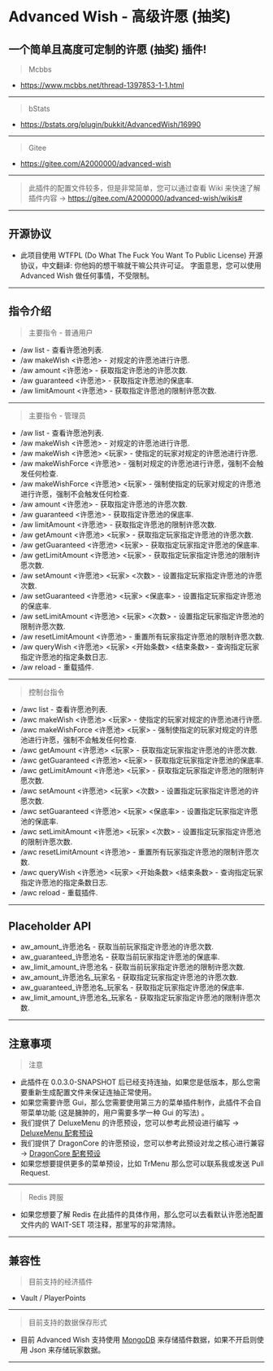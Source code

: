 # Advanced Wish - 高级许愿 (抽奖)

## 一个简单且高度可定制的许愿 (抽奖) 插件!

> Mcbbs
- https://www.mcbbs.net/thread-1397853-1-1.html
---
> bStats
- https://bstats.org/plugin/bukkit/AdvancedWish/16990
---
> Gitee
- https://gitee.com/A2000000/advanced-wish
---
> 此插件的配置文件较多，但是非常简单，您可以通过查看 Wiki 来快速了解插件内容 -> https://gitee.com/A2000000/advanced-wish/wikis#
---
## 开源协议
- 此项目使用 WTFPL (Do What The Fuck You Want To Public License) 开源协议，中文翻译: 你他妈的想干嘛就干嘛公共许可证。 字面意思，您可以使用 Advanced Wish 做任何事情，不受限制。
---
## 指令介绍
> 主要指令 - 普通用户
- /aw list - 查看许愿池列表.
- /aw makeWish <许愿池> - 对规定的许愿池进行许愿.
- /aw amount <许愿池> - 获取指定许愿池的许愿次数.
- /aw guaranteed <许愿池> - 获取指定许愿池的保底率.
- /aw limitAmount <许愿池> - 获取指定许愿池的限制许愿次数.
---
> 主要指令 - 管理员
- /aw list - 查看许愿池列表.
- /aw makeWish <许愿池> - 对规定的许愿池进行许愿.
- /aw makeWish <许愿池> <玩家> - 使指定的玩家对规定的许愿池进行许愿.
- /aw makeWishForce <许愿池> - 强制对规定的许愿池进行许愿，强制不会触发任何检查.
- /aw makeWishForce <许愿池> <玩家> - 强制使指定的玩家对规定的许愿池进行许愿，强制不会触发任何检查.
- /aw amount <许愿池> - 获取指定许愿池的许愿次数.
- /aw guaranteed <许愿池> - 获取指定许愿池的保底率.
- /aw limitAmount <许愿池> - 获取指定许愿池的限制许愿次数.
- /aw getAmount <许愿池> <玩家> - 获取指定玩家指定许愿池的许愿次数.
- /aw getGuaranteed <许愿池> <玩家> - 获取指定玩家指定许愿池的保底率.
- /aw getLimitAmount <许愿池> <玩家> - 获取指定玩家指定许愿池的限制许愿次数.
- /aw setAmount <许愿池> <玩家> <次数> - 设置指定玩家指定许愿池的许愿次数.
- /aw setGuaranteed <许愿池> <玩家> <保底率> - 设置指定玩家指定许愿池的保底率.
- /aw setLimitAmount <许愿池> <玩家> <次数> - 设置指定玩家指定许愿池的限制许愿次数.
- /aw resetLimitAmount <许愿池> - 重置所有玩家指定许愿池的限制许愿次数.
- /aw queryWish <许愿池> <玩家> <开始条数> <结束条数> - 查询指定玩家指定许愿池的指定条数日志.
- /aw reload - 重载插件.
---
> 控制台指令
- /awc list - 查看许愿池列表.
- /awc makeWish <许愿池> <玩家> - 使指定的玩家对规定的许愿池进行许愿.
- /awc makeWishForce <许愿池> <玩家> - 强制使指定的玩家对规定的许愿池进行许愿，强制不会触发任何检查.
- /awc getAmount <许愿池> <玩家> - 获取指定玩家指定许愿池的许愿次数.
- /awc getGuaranteed <许愿池> <玩家> - 获取指定玩家指定许愿池的保底率.
- /awc getLimitAmount <许愿池> <玩家> - 获取指定玩家指定许愿池的限制许愿次数.
- /awc setAmount <许愿池> <玩家> <次数> - 设置指定玩家指定许愿池的许愿次数.
- /awc setGuaranteed <许愿池> <玩家> <保底率> - 设置指定玩家指定许愿池的保底率.
- /awc setLimitAmount <许愿池> <玩家> <次数> - 设置指定玩家指定许愿池的限制许愿次数.
- /awc resetLimitAmount <许愿池> - 重置所有玩家指定许愿池的限制许愿次数.
- /awc queryWish <许愿池> <玩家> <开始条数> <结束条数> - 查询指定玩家指定许愿池的指定条数日志.
- /awc reload - 重载插件.
---
## Placeholder API
- aw_amount_许愿池名 - 获取当前玩家指定许愿池的许愿次数.
- aw_guaranteed_许愿池名 - 获取当前玩家指定许愿池的保底率.
- aw_limit_amount_许愿池名 - 获取当前玩家指定许愿池的限制许愿次数.
- aw_amount_许愿池名_玩家名 - 获取指定玩家指定许愿池的许愿次数.
- aw_guaranteed_许愿池名_玩家名 - 获取指定玩家指定许愿池的保底率.
- aw_limit_amount_许愿池名_玩家名 - 获取指定玩家指定许愿池的限制许愿次数.
---
## 注意事项
> 注意
- 此插件在 0.0.3.0-SNAPSHOT 后已经支持连抽，如果您是低版本，那么您需要重新生成配置文件来保证连抽正常使用。
- 如果您需要许愿 Gui，那么您需要使用第三方的菜单插件制作，此插件不会自带菜单功能 (这是臃肿的，用户需要多学一种 Gui 的写法) 。
- 我们提供了 DeluxeMenu 的许愿预设，您可以参考此预设进行编写 -> [DeluxeMenu 配套预设](https://gitee.com/A2000000/advanced-wish/tree/main/DeluxeMenu%20%E9%85%8D%E5%A5%97%E8%8F%9C%E5%8D%95)
- 我们提供了 DragonCore 的许愿预设，您可以参考此预设对龙之核心进行兼容 -> [DragonCore 配套预设](https://gitee.com/A2000000/advanced-wish/tree/main/DragonCore%20%E9%85%8D%E5%A5%97%E7%95%8C%E9%9D%A2)
- 如果您想要提供更多的菜单预设，比如 TrMenu 那么您可以联系我或发送 Pull Request.
---
> Redis 跨服
- 如果您想要了解 Redis 在此插件的具体作用，那么您可以去看默认许愿池配置文件内的 WAIT-SET 项注释，那里写的非常清除。
---
## 兼容性
> 目前支持的经济插件
- Vault / PlayerPoints
---
> 目前支持的数据保存形式
- 目前 Advanced Wish 支持使用 [MongoDB](https://www.mongodb.com/) 来存储插件数据，如果不开启则使用 Json 来存储玩家数据。
---